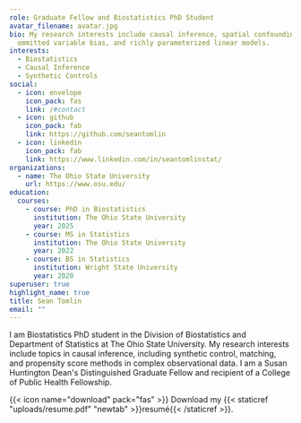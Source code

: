 ```yaml
---
role: Graduate Fellow and Biostatistics PhD Student
avatar_filename: avatar.jpg
bio: My research interests include causal inference, spatial confounding as
  ommitted variable bias, and richly parameterized linear models.
interests:
  - Biostatistics
  - Causal Inference
  - Synthetic Controls
social:
  - icon: envelope
    icon_pack: fas
    link: /#contact
  - icon: github
    icon_pack: fab
    link: https://github.com/seantomlin
  - icon: linkedin
    icon_pack: fab
    link: https://www.linkedin.com/in/seantomlinstat/
organizations:
  - name: The Ohio State University
    url: https://www.osu.edu/
education:
  courses:
    - course: PhD in Biostatistics
      institution: The Ohio State University
      year: 2025
    - course: MS in Statistics
      institution: The Ohio State University
      year: 2022
    - course: BS in Statistics
      institution: Wright State University
      year: 2020
superuser: true
highlight_name: true
title: Sean Tomlin
email: ""
---
```

I am Biostatistics PhD student in the Division of Biostatistics and Department of Statistics at The Ohio State University. My research interests include topics in causal inference, including synthetic control, matching, and propensity score methods in complex observational data. I am a Susan Huntington Dean's Distinguished Graduate Fellow and recipient of a College of Public Health Fellowship. 

{{< icon name="download" pack="fas" >}} Download my {{< staticref "uploads/resume.pdf" "newtab" >}}resumé{{< /staticref >}}.